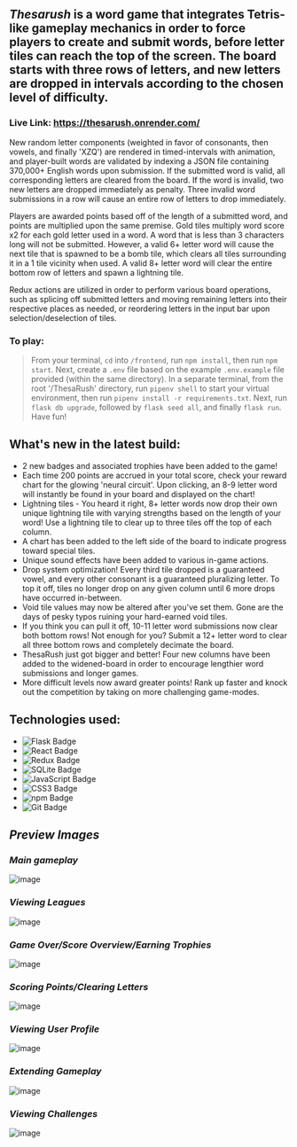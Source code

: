 ## _Thesarush_ is a word game that integrates Tetris-like gameplay mechanics in order to force players to create and submit words, before letter tiles can reach the top of the screen. The board starts with three rows of letters, and new letters are dropped in intervals according to the chosen level of difficulty.

### Live Link: https://thesarush.onrender.com/

New random letter components (weighted in favor of consonants, then vowels, and finally 'XZQ') are rendered in timed-intervals with animation, and player-built words are validated by indexing a JSON file containing 370,000+ English words upon submission. If the submitted word is valid, all corresponding letters are cleared from the board. If the word is invalid, two new letters are dropped immediately as penalty. Three invalid word submissions in a row will cause an entire row of letters to drop immediately. 

Players are awarded points based off of the length of a submitted word, and points are multiplied upon the same premise. Gold tiles multiply word score x2 for each gold letter used in a word. A word that is less than 3 characters long will not be submitted. However, a valid 6+ letter word will cause the next tile that is spawned to be a bomb tile, which clears all tiles surrounding it in a 1 tile vicinity when used. A valid 8+ letter word will clear the entire bottom row of letters and spawn a lightning tile.

Redux actions are utilized in order to perform various board operations, such as splicing off submitted letters and moving remaining letters into their respective places as needed, or reordering letters in the input bar upon selection/deselection of tiles.

### To play:
> From your terminal, `cd` into `/frontend`, run `npm install`, then run `npm start`. Next, create a `.env` file based on the example `.env.example` file provided (within the same directory). In a separate terminal, from the root '/ThesaRush' directory, run `pipenv shell` to start your virtual environment, then run `pipenv install -r requirements.txt`. Next, run `flask db upgrade`, followed by `flask seed all`, and finally `flask run`. Have fun!

## What's new in the latest build:
* 2 new badges and associated trophies have been added to the game!
* Each time 200 points are accrued in your total score, check your reward chart for the glowing 'neural circuit'. Upon clicking, an 8-9 letter word will instantly be found in your board and displayed on the chart!
* Lightning tiles - You heard it right, 8+ letter words now drop their own unique lightning tile with varying strengths based on the length of your word! Use a lightning tile to clear up to three tiles off the top of each column.
* A chart has been added to the left side of the board to indicate progress toward special tiles.
* Unique sound effects have been added to various in-game actions.
* Drop system optimization! Every third tile dropped is a guaranteed vowel, and every other consonant is a guaranteed pluralizing letter. To top it off, tiles no longer drop on any given column until 6 more drops have occurred in-between.
* Void tile values may now be altered after you've set them. Gone are the days of pesky typos ruining your hard-earned void tiles.
* If you think you can pull it off, 10-11 letter word submissions now clear both bottom rows! Not enough for you? Submit a 12+ letter word to clear all three bottom rows and completely decimate the board.
* ThesaRush just got bigger and better! Four new columns have been added to the widened-board in order to encourage lengthier word submissions and longer games.
* More difficult levels now award greater points! Rank up faster and knock out the competition by taking on more challenging game-modes.

## Technologies used:
* ![Flask Badge](https://img.shields.io/badge/Flask-000?logo=flask&logoColor=fff&style=flat)
* ![React Badge](https://img.shields.io/badge/React-61DAFB?logo=react&logoColor=000&style=flat)
* ![Redux Badge](https://img.shields.io/badge/Redux-764ABC?logo=redux&logoColor=fff&style=flat)
* ![SQLite Badge](https://img.shields.io/badge/SQLite-003B57?logo=sqlite&logoColor=fff&style=flat)
* ![JavaScript Badge](https://img.shields.io/badge/JavaScript-F7DF1E?logo=javascript&logoColor=000&style=flat)
* ![CSS3 Badge](https://img.shields.io/badge/CSS3-1572B6?logo=css3&logoColor=fff&style=flat)
* ![npm Badge](https://img.shields.io/badge/npm-CB3837?logo=npm&logoColor=fff&style=flat)
* ![Git Badge](https://img.shields.io/badge/Git-F05032?logo=git&logoColor=fff&style=flat)

## _Preview Images_

### _Main gameplay_
![image](https://user-images.githubusercontent.com/95946808/222020625-0883b1a6-b1c0-4017-bb9b-780c2dd6f8f6.png)

### _Viewing Leagues_
![image](https://user-images.githubusercontent.com/95946808/222277336-51f735ed-e7b7-438c-9d05-9a295c544b91.png)

### _Game Over/Score Overview/Earning Trophies_
![image](https://user-images.githubusercontent.com/95946808/220211892-feb57449-05ca-40c2-9a86-1db1ca90cf62.png)

### _Scoring Points/Clearing Letters_
![image](https://user-images.githubusercontent.com/95946808/220214904-c5a2a7fb-ee49-41f0-af13-15b16ee24420.png)

### _Viewing User Profile_
![image](https://user-images.githubusercontent.com/95946808/222277866-f3c95852-16c1-4a3e-946d-2265e7210c37.png)

### _Extending Gameplay_
![image](https://user-images.githubusercontent.com/95946808/222281557-de5d649d-2a5b-4af2-a6a5-8d7efa7240d1.png)

### _Viewing Challenges_
![image](https://user-images.githubusercontent.com/95946808/222276866-23f63a04-12cf-4e16-802f-ec0dbbbc84d2.png)
